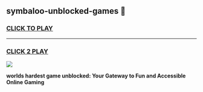 
## symbaloo-unblocked-games 👋
<h3>
<a href="https://premium.freeplayer.one?title=symbaloo-unblocked-games&ref=14F">CLICK TO PLAY</a></h3>
<hr>

<h3>
<a href="https://premium.freeplayer.one?title=symbaloo-unblocked-games&ref=14F">CLICK 2 PLAY</a>
  
</h3>

<a href="https://premium.freeplayer.one?title=symbaloo-unblocked-games&ref=12F/"><img src="https://clearcache.store/games.png"></a>


**worlds hardest game unblocked: Your Gateway to Fun and Accessible Online Gaming**
